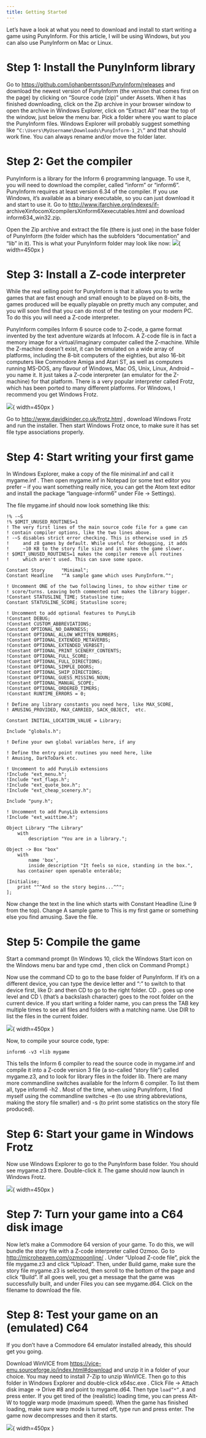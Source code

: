 ```yaml
---
title: Getting Started
---
```


Let’s have a look at what you need to download and install to start writing a game using PunyInform. For this article, I will be using Windows, but you can also use PunyInform on Mac or Linux.

# Step 1: Install the PunyInform library
Go to https://github.com/johanberntsson/PunyInform/releases and download the newest version of PunyInform (the version that comes first on the page) by clicking on “Source code (zip)” under Assets. When it has finished downloading, click on the Zip archive in your browser window to open the archive in Windows Explorer, click on “Extract All” near the top of the window, just below the menu bar. Pick a folder where you want to place the PunyInform files. Windows Explorer will probably suggest something like `“C:\Users\MyUsername\Downloads\PunyInform-1_2\”` and that should work fine. You can always rename and/or move the folder later.

# Step 2: Get the compiler
PunyInform is a library for the Inform 6 programming language. To use it, you will need to download the compiler, called “inform” or “inform6”. PunyInform requires at least version 6.34 of the compiler. If you use Windows, it’s available as a binary executable, so you can just download it and start to use it. Go to http://www.ifarchive.org/indexes/if- archiveXinfocomXcompilersXinform6Xexecutables.html and download inform634_win32.zip.

Open the Zip archive and extract the file (there is just one) in the base folder of PunyInform (the folder which has the subfolders “documentation” and “lib” in it).  This is what your PunyInform folder may look like now:
![](getting-started-pic1.png){ width=450px }

# Step 3: Install a Z-code interpreter
While the real selling point for PunyInform is that it allows you to write games that are fast enough and small enough to be played on 8-bits, the games produced will be equally playable on pretty much any computer, and you will soon find that you can do most of the testing on your modern PC.  To do this you will need a Z-code interpreter.

PunyInform compiles Inform 6 source code to Z-code, a game format invented by the text adventure wizards at Infocom. A Z-code file is in fact a memory image for a virtual/imaginary computer called the Z-machine. While the Z-machine doesn’t exist, it can be emulated on a wide array of platforms, including the 8-bit computers of the eighties, but also 16-bit computers like Commodore Amiga and Atari ST, as well as computers running MS-DOS, any flavour of Windows, Mac OS, Unix, Linux, Android – you name it. It just takes a Z-code interpreter (an emulator for the Z-machine) for that platform. There is a very popular interpreter called Frotz, which has been ported to many different platforms. For Windows, I recommend you get Windows Frotz.

![](getting-started-pic2.png){ width=450px }

Go to http://www.davidkinder.co.uk/frotz.html , download Windows Frotz and run the installer.  Then start Windows Frotz once, to make sure it has set file type associations properly.

# Step 4: Start writing your first game
In Windows Explorer, make a copy of the file minimal.inf and call it mygame.inf .  Then open mygame.inf in Notepad (or some text editor you prefer – if you want something really nice, you can get the Atom text editor and install the package “language-inform6” under File -> Settings).  

The file mygame.inf should now look something like this:

```
!% -~S
!% $OMIT_UNUSED_ROUTINES=1
! The very first lines of the main source code file for a game can
! contain compiler options, like the two lines above.
! -~S disables strict error checking. This is otherwise used in z5
!     and z8 games by default. While useful for debugging, it adds
!     ~10 KB to the story file size and it makes the game slower.
! $OMIT_UNUSED_ROUTINES=1 makes the compiler remove all routines
!     which aren't used. This can save some space.

Constant Story      "Minimal";
Constant Headline   "^A sample game which uses PunyInform.^";

! Uncomment ONE of the two following lines, to show either time or
! score/turns. Leaving both commented out makes the library bigger.
!Constant STATUSLINE_TIME; Statusline time;
Constant STATUSLINE_SCORE; Statusline score;

! Uncomment to add optional features to PunyLib
!Constant DEBUG;
!Constant CUSTOM_ABBREVIATIONS;
Constant OPTIONAL_NO_DARKNESS;
!Constant OPTIONAL_ALLOW_WRITTEN_NUMBERS;
!Constant OPTIONAL_EXTENDED_METAVERBS;
!Constant OPTIONAL_EXTENDED_VERBSET;
!Constant OPTIONAL_PRINT_SCENERY_CONTENTS;
!Constant OPTIONAL_FULL_SCORE;
!Constant OPTIONAL_FULL_DIRECTIONS;
!Constant OPTIONAL_SIMPLE_DOORS;
!Constant OPTIONAL_SHIP_DIRECTIONS;
!Constant OPTIONAL_GUESS_MISSING_NOUN;
!Constant OPTIONAL_MANUAL_SCOPE;
!Constant OPTIONAL_ORDERED_TIMERS;
!Constant RUNTIME_ERRORS = 0;

! Define any library constants you need here, like MAX_SCORE, 
! AMUSING_PROVIDED, MAX_CARRIED, SACK_OBJECT,  etc.

Constant INITIAL_LOCATION_VALUE = Library;

Include "globals.h";

! Define your own global variables here, if any

! Define the entry point routines you need here, like
! Amusing, DarkToDark etc.

! Uncomment to add PunyLib extensions
!Include "ext_menu.h";
!Include "ext_flags.h";
!Include "ext_quote_box.h";
!Include "ext_cheap_scenery.h";

Include "puny.h";

! Uncomment to add PunyLib extensions
!Include "ext_waittime.h";

Object Library "The Library"
	with
		description "You are in a library.";

Object -> Box "box"
	with
		name 'box',
		inside_description "It feels so nice, standing in the box.",
	has container open openable enterable;

[Initialise;
	print "^^And so the story begins...^^";
];
```
Now change the text in the line which starts with Constant Headline (Line 9 from the top). Change A sample game to This is my first game or something else you find amusing. Save the file.

# Step 5: Compile the game
Start a command prompt (In Windows 10, click the Windows Start icon on the Windows menu bar and type cmd , then click on Command Prompt.) 

Now use the command CD to go to the base folder of PunyInform. If it’s on a different device, you can type the device letter and “:” to switch to that device first, like D: and then CD to go to the right folder. CD .. goes up one level and CD \ (that’s a backslash character) goes to the root folder on the current device. If you start writing a folder name, you can press the TAB key multiple times to see all files and folders with a matching name. Use DIR to list the files in the current folder.

![](getting-started-pic4.png){ width=450px }

Now, to compile your source code, type:

`inform6 -v3 +lib mygame`

This tells the Inform 6 compiler to read the source code in mygame.inf and compile it into a Z-code version 3 file (a so-called “story file”) called mygame.z3, and to look for library files in the folder lib. There are many more commandline switches available for the Inform 6 compiler. To list them all, type inform6 -h2 . Most of the time, when using PunyInform, I find myself using the commandline switches -e (to use string abbreviations, making the story file smaller) and -s (to print some statistics on the story file produced).

# Step 6: Start your game in Windows Frotz
Now use Windows Explorer to go to the PunyInform base folder. You should see mygame.z3 there.  Double-click it. The game should now launch in Windows Frotz.

![](getting-started-pic5.png){ width=450px }

# Step 7: Turn your game into a C64 disk image
Now let’s make a Commodore 64 version of your game. To do this, we will bundle the story file with a Z-code interpreter called Ozmoo. Go to http://microheaven.com/ozmooonline/ . Under “Upload Z-code file”, pick the file mygame.z3 and click “Upload”.  Then, under Build game, make sure the story file mygame.z3 is selected, then scroll to the bottom of the page and click “Build”. If all goes well, you get a message that the game was successfully built, and under Files you can see mygame.d64. Click on the filename to download the file.

# Step 8: Test your game on an (emulated) C64
If you don’t have a Commodore 64 emulator installed already, this should get you going.

Download WinVICE from https://vice-emu.sourceforge.io/index.html#download and unzip it in a folder of your choice. You may need to install 7-Zip to unzip WinVICE. Then go to this folder in Windows Explorer and double-click x64sc.exe . Click File -> Attach disk image -> Drive #8 and point to mygame.d64. Then type `load”*”,8` and press enter.  If you get tired of the (realistic) loading time, you can press Alt-W to toggle warp mode (maximum speed). When the game has finished loading, make sure warp mode is turned off, type run and press enter. The game now decompresses and then it starts.

![](getting-started-pic6.png){ width=450px }
